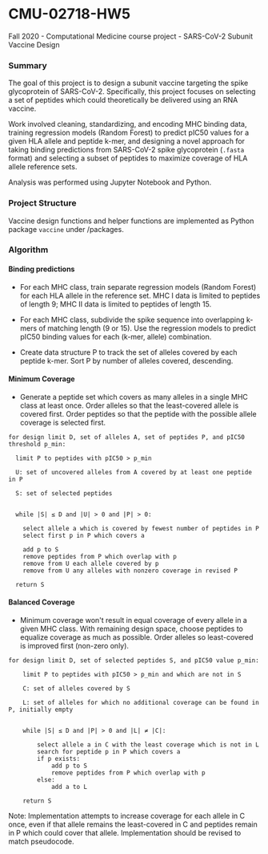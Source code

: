 # CMU-02718-HW5
Fall 2020 - Computational Medicine course project - SARS-CoV-2 Subunit Vaccine Design

### Summary
The goal of this project is to design a subunit vaccine targeting the spike glycoprotein of SARS-CoV-2. Specifically, this project focuses on selecting a set of peptides which could theoretically be delivered using an RNA vaccine.

Work involved cleaning, standardizing, and encoding MHC binding data, training regression models (Random Forest) to predict pIC50 values for a given HLA allele and peptide k-mer, and designing a novel approach for taking binding predictions from SARS-CoV-2 spike glycoprotein (`.fasta` format) and selecting a subset of peptides to maximize coverage of HLA allele reference sets.

Analysis was performed using Jupyter Notebook and Python.



### Project Structure
Vaccine design functions and helper functions are implemented as Python package `vaccine` under /packages.


### Algorithm
#### Binding predictions

- For each MHC class, train separate regression models (Random Forest) for each HLA allele in the reference set. MHC I data is limited to peptides of length 9; MHC II data is limited to peptides of length 15.

- For each MHC class, subdivide the spike sequence into overlapping k-mers of matching length (9 or 15).
Use the regression models to predict pIC50 binding values for each (k-mer, allele) combination.

- Create data structure P to track the set of alleles covered by each peptide k-mer. Sort P by number of alleles covered, descending.


#### Minimum Coverage
- Generate a peptide set which covers as many alleles in a single MHC class at least once. Order alleles so that the least-covered allele is covered first. Order peptides so that the peptide with the possible allele coverage is selected first.

```
for design limit D, set of alleles A, set of peptides P, and pIC50 threshold p_min:

  limit P to peptides with pIC50 > p_min

  U: set of uncovered alleles from A covered by at least one peptide in P
  
  S: set of selected peptides


  while |S| ≤ D and |U| > 0 and |P| > 0:

    select allele a which is covered by fewest number of peptides in P
    select first p in P which covers a
    
    add p to S
    remove peptides from P which overlap with p
    remove from U each allele covered by p
    remove from U any alleles with nonzero coverage in revised P
    
  return S
```

#### Balanced Coverage
- Minimum coverage won't result in equal coverage of every allele in a given MHC class. With remaining design space, choose peptides to equalize coverage as much as possible. Order alleles so least-covered is improved first (non-zero only). 


```
for design limit D, set of selected peptides S, and pIC50 value p_min:

	limit P to peptides with pIC50 > p_min and which are not in S

	C: set of alleles covered by S

	L: set of alleles for which no additional coverage can be found in P, initially empty

	
	while |S| ≤ D and |P| > 0 and |L| ≠ |C|:
		
		select allele a in C with the least coverage which is not in L
		search for peptide p in P which covers a
		if p exists:
			add p to S
			remove peptides from P which overlap with p
		else:
			add a to L

	return S

```

Note: Implementation attempts to increase coverage for each allele in C once, even if that allele remains the least-covered in C and peptides remain in P which could cover that allele. Implementation should be revised to match pseudocode.
